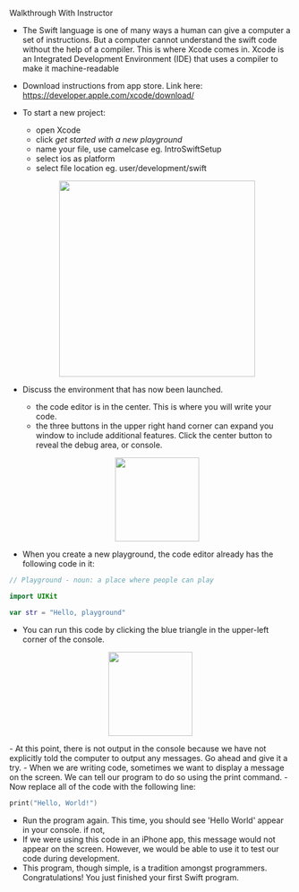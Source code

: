 Walkthrough With Instructor


- The Swift language is one of many ways a human can give a computer a set of instructions. But a computer cannot 
understand the swift code without the help of a compiler. This is where Xcode comes in. Xcode is an Integrated 
Development Environment (IDE) that uses a compiler to make it machine-readable

- Download instructions from app store. Link here: https://developer.apple.com/xcode/download/

- To start a new project:
    - open Xcode
    - click *get started with a new playground*
    - name your file, use camelcase eg. IntroSwiftSetup
    - select ios as platform
    - select file location eg. user/development/swift
    <p align="center">
        <img src="https://github.com/upperlinecode/intro-to-swift/blob/master/day-1/images/intro-xcode-1.png" height="350px" hspace="20">
    </p>

- Discuss the environment that has now been launched.
    - the code editor is in the center. This is where you will write your code.
    - the three buttons in the upper right hand corner can expand you window to include additional features. Click the center button to reveal the debug area, or console.
    <p align="center">
        <img src="https://github.com/upperlinecode/intro-to-swift/blob/master/day-1/images/intro-xcode-hide-show.png" height="150px" hspace="20">
    </p>

- When you create a new playground, the code editor already has the following code in it:

```swift
// Playground - noun: a place where people can play

import UIKit

var str = "Hello, playground"
```

- You can run this code by clicking the blue triangle in the upper-left corner of the console.
<p align="center">
    <img src="https://github.com/upperlinecode/intro-to-swift/blob/master/day-1/images/intro-xcode-play.png" height="150px" hspace="20">
    </p>
- At this point, there is not output in the console because we have not explicitly told the computer to 
output any messages. Go ahead and give it a try.
- When we are writing code, sometimes we want to display a message on the screen. We can tell our program to do so using the print command.
- Now replace all of the code with the following line:

```swift
print("Hello, World!")
```

- Run the program again. This time, you should see 'Hello World' appear in your console. if not, 
- If we were using this code in an iPhone app, this message would not appear on the screen. However, we
would be able to use it to test our code during development.
- This program, though simple, is a tradition amongst programmers. Congratulations! You just finished 
your first Swift program.




